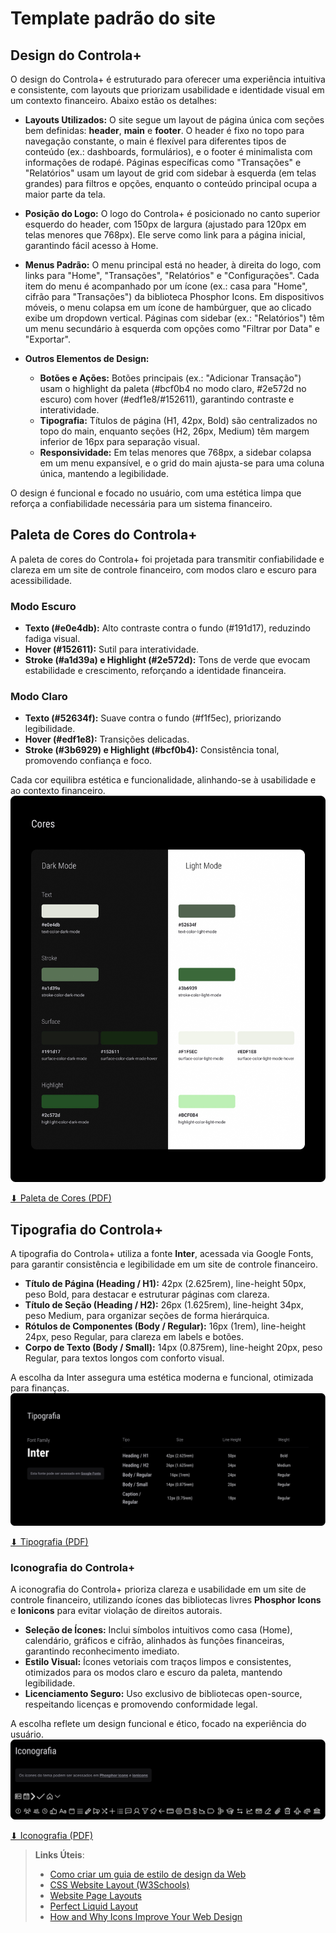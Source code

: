 # Template padrão do site

## Design do Controla+

O design do Controla+ é estruturado para oferecer uma experiência intuitiva e consistente, com layouts que priorizam usabilidade e identidade visual em um contexto financeiro. Abaixo estão os detalhes:

- **Layouts Utilizados:** O site segue um layout de página única com seções bem definidas: **header**, **main** e **footer**. O header é fixo no topo para navegação constante, o main é flexível para diferentes tipos de conteúdo (ex.: dashboards, formulários), e o footer é minimalista com informações de rodapé. Páginas específicas como "Transações" e "Relatórios" usam um layout de grid com sidebar à esquerda (em telas grandes) para filtros e opções, enquanto o conteúdo principal ocupa a maior parte da tela.
  
- **Posição do Logo:** O logo do Controla+ é posicionado no canto superior esquerdo do header, com 150px de largura (ajustado para 120px em telas menores que 768px). Ele serve como link para a página inicial, garantindo fácil acesso à Home.

- **Menus Padrão:** O menu principal está no header, à direita do logo, com links para "Home", "Transações", "Relatórios" e "Configurações". Cada item do menu é acompanhado por um ícone (ex.: casa para "Home", cifrão para "Transações") da biblioteca Phosphor Icons. Em dispositivos móveis, o menu colapsa em um ícone de hambúrguer, que ao clicado exibe um dropdown vertical. Páginas com sidebar (ex.: "Relatórios") têm um menu secundário à esquerda com opções como "Filtrar por Data" e "Exportar".

- **Outros Elementos de Design:** 
  - **Botões e Ações:** Botões principais (ex.: "Adicionar Transação") usam o highlight da paleta (#bcf0b4 no modo claro, #2e572d no escuro) com hover (#edf1e8/#152611), garantindo contraste e interatividade.
  - **Tipografia:** Títulos de página (H1, 42px, Bold) são centralizados no topo do main, enquanto seções (H2, 26px, Medium) têm margem inferior de 16px para separação visual.
  - **Responsividade:** Em telas menores que 768px, a sidebar colapsa em um menu expansível, e o grid do main ajusta-se para uma coluna única, mantendo a legibilidade.

O design é funcional e focado no usuário, com uma estética limpa que reforça a confiabilidade necessária para um sistema financeiro.


## Paleta de Cores do Controla+
A paleta de cores do Controla+ foi projetada para transmitir confiabilidade e clareza em um site de controle financeiro, com modos claro e escuro para acessibilidade.  

### Modo Escuro
- **Texto (#e0e4db):** Alto contraste contra o fundo (#191d17), reduzindo fadiga visual.  
- **Hover (#152611):** Sutil para interatividade.  
- **Stroke (#a1d39a) e Highlight (#2e572d):** Tons de verde que evocam estabilidade e crescimento, reforçando a identidade financeira.  

### Modo Claro
- **Texto (#52634f):** Suave contra o fundo (#f1f5ec), priorizando legibilidade.  
- **Hover (#edf1e8):** Transições delicadas.  
- **Stroke (#3b6929) e Highlight (#bcf0b4):** Consistência tonal, promovendo confiança e foco.  

Cada cor equilibra estética e funcionalidade, alinhando-se à usabilidade e ao contexto financeiro.
![Paleta de Cores do Controla+](img/paleta-de-cores.jpg)

[⬇ Paleta de Cores (PDF)](https://github.com/ICEI-PUC-Minas-PMV-SI/pmv-si-2025-1-pe1-t7-controla/blob/main/docs/img/paleta-de-cores.pdf)


## Tipografia do Controla+

A tipografia do Controla+ utiliza a fonte **Inter**, acessada via Google Fonts, para garantir consistência e legibilidade em um site de controle financeiro.  

- **Título de Página (Heading / H1):** 42px (2.625rem), line-height 50px, peso Bold, para destacar e estruturar páginas com clareza.  
- **Título de Seção (Heading / H2):** 26px (1.625rem), line-height 34px, peso Medium, para organizar seções de forma hierárquica.  
- **Rótulos de Componentes (Body / Regular):** 16px (1rem), line-height 24px, peso Regular, para clareza em labels e botões.  
- **Corpo de Texto (Body / Small):** 14px (0.875rem), line-height 20px, peso Regular, para textos longos com conforto visual.  

A escolha da Inter assegura uma estética moderna e funcional, otimizada para finanças.
![Tipografia do Controla+](img/tipografia.png)

[⬇ Tipografia (PDF)](https://github.com/ICEI-PUC-Minas-PMV-SI/pmv-si-2025-1-pe1-t7-controla/blob/main/docs/img/tipografia.pdf)


### Iconografia do Controla+

A iconografia do Controla+ prioriza clareza e usabilidade em um site de controle financeiro, utilizando ícones das bibliotecas livres **Phosphor Icons** e **Ionicons** para evitar violação de direitos autorais.  

- **Seleção de Ícones:** Inclui símbolos intuitivos como casa (Home), calendário, gráficos e cifrão, alinhados às funções financeiras, garantindo reconhecimento imediato.  
- **Estilo Visual:** Ícones vetoriais com traços limpos e consistentes, otimizados para os modos claro e escuro da paleta, mantendo legibilidade.  
- **Licenciamento Seguro:** Uso exclusivo de bibliotecas open-source, respeitando licenças e promovendo conformidade legal.  

A escolha reflete um design funcional e ético, focado na experiência do usuário.
![Iconografia do Controla+](img/Iconografia.png)

[⬇ Iconografia (PDF)](https://github.com/ICEI-PUC-Minas-PMV-SI/pmv-si-2025-1-pe1-t7-controla/blob/main/docs/img/Iconografia.pdf)


> **Links Úteis**:
>
> -  [Como criar um guia de estilo de design da Web](https://edrodrigues.com.br/blog/como-criar-um-guia-de-estilo-de-design-da-web/#)
> - [CSS Website Layout (W3Schools)](https://www.w3schools.com/css/css_website_layout.asp)
> - [Website Page Layouts](http://www.cellbiol.com/bioinformatics_web_development/chapter-3-your-first-web-page-learning-html-and-css/website-page-layouts/)
> - [Perfect Liquid Layout](https://matthewjamestaylor.com/perfect-liquid-layouts)
> - [How and Why Icons Improve Your Web Design](https://usabilla.com/blog/how-and-why-icons-improve-you-web-design/)
